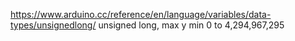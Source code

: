 https://www.arduino.cc/reference/en/language/variables/data-types/unsignedlong/
unsigned long, max y min
0 to 4,294,967,295
